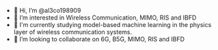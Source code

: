 - 👋 Hi, I’m @al3co198909
- 👀 I’m interested in Wireless Communication, MIMO, RIS and IBFD
- 🌱 I'm currently studying model-based machine learning in the physics layer of wireless communication systems.
- 💞️ I’m looking to collaborate on 6G, B5G, MIMO, RIS and IBFD

<!---
al3co198909/al3co198909 is a ✨ special ✨ repository because its `README.md` (this file) appears on your GitHub profile.
You can click the Preview link to take a look at your changes.
--->
